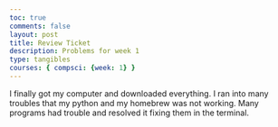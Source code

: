 ```yaml
---
toc: true
comments: false
layout: post
title: Review Ticket
description: Problems for week 1
type: tangibles
courses: { compsci: {week: 1} }
---
```


I finally got my computer and downloaded everything. I ran into many troubles that my python and my homebrew was not working. Many programs had trouble and resolved it fixing them in the terminal.